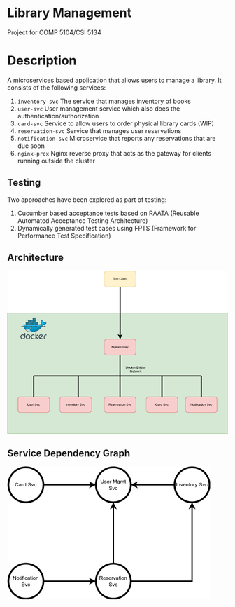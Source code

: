 # Library Management
Project for COMP 5104/CSI 5134

# Description
A microservices based application that allows users to manage a library. It consists of the following services:

1. `inventory-svc` The service that manages inventory of books
2. `user-svc` User management service which also does the authentication/authorization
3. `card-svc` Service to allow users to order physical library cards (WIP)
4. `reservation-svc` Service that manages user reservations
5. `notification-svc` Microservice that reports any reservations that are due soon
6. `nginx-prox` Nginx reverse proxy that acts as the gateway for clients running outside the cluster

## Testing

Two approaches have been explored as part of testing:

1. Cucumber based acceptance tests based on RAATA (Reusable Automated Acceptance Testing Architecture)
2. Dynamically generated test cases using FPTS (Framework for Performance Test Specification)

## Architecture

![Project Architecture](./project_architecture.png)

## Service Dependency Graph

![Service Dependency Graph (SDG)](./project_sdg.png)

